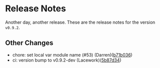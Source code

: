 # Release Notes
Another day, another release. These are the release notes for the version `v0.9.2`.

## Other Changes
* chore: set local var module name (#53) (Darren)([b71b036](https://github.com/lacework/terraform-aws-ecr/commit/b71b036e275af81b614e97358f671ee76cc127c0))
* ci: version bump to v0.9.2-dev (Lacework)([5b87d34](https://github.com/lacework/terraform-aws-ecr/commit/5b87d3413d017b60b0e56d12b2ff96be556b79d3))
